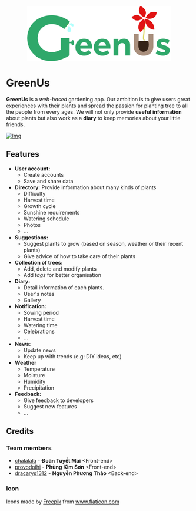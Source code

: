 <p align="center">
  <img height="150px" src="https://raw.githubusercontent.com/chalalala/Green-Us/master/images/logo.png">
</p>

# GreenUs

**GreenUs** is a *web-based* gardening app. Our ambition is to give users great experiences with their plants and spread the passion for planting tree to all the people from every ages. We will not only provide **useful information** about plants but also work as a **diary** to keep memories about your little friends.

[![Img](https://img.shields.io/badge/Link-API-red)](https://github.com/dracarys1312/api-GreenUs)

## Features
- **User account:**
	- Create accounts
	- Save and share data
- **Directory:** Provide information about many kinds of plants
	- Difficulty
	- Harvest time
	- Growth cycle
	- Sunshine requirements
	- Watering schedule
	- Photos
	- ...
- **Suggestions:**
	- Suggest plants to grow (based on season, weather or their recent plants)
	- Give advice of how to take care of their plants
- **Collection of trees:**
	- Add, delete and modify plants
	- Add *tags* for better organisation
- **Diary:**
	- Detail information of each plants.
	- User's notes
	- Gallery
- **Notification:**
	- Sowing period
	- Harvest time
	- Watering time
	- Celebrations
	- ...
- **News:**
	- Update news
	- Keep up with trends (e.g: DIY ideas, etc)
- **Weather**
	- Temperature
	- Moisture
	- Humidity
	- Precipitation
- **Feedback:**
	- Give feedback to developers
	- Suggest new features
	- ...

## Credits
### Team members
- [chalalala](https://github.com/chalalala) - **Đoàn Tuyết Mai** \<Front-end\>
- [provodoihi](https://github.com/provodoihi) - **Phùng Kim Sơn** \<Front-end\>
- [dracarys1312](https://github.com/dracarys1312) - **Nguyễn Phương Thảo** \<Back-end\>

### Icon
Icons made by <a href="https://www.flaticon.com/authors/freepik" title="Freepik">Freepik</a> from <a href="https://www.flaticon.com/" title="Flaticon"> www.flaticon.com</a>
